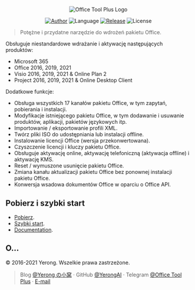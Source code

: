 #

<p align="center">
<img alt="Office Tool Plus Logo" src="https://otp.landian.vip/static/images/logo.png"/>
</p>

<p align="center">
<a href="https://www.coolhub.top/" target="_blank"><img alt="Author" src="https://img.shields.io/badge/Author-Yerong-blue?style=flat-square"/></a>
<img alt="Language" src="https://img.shields.io/badge/Language-C%23-green?style=flat-square"/>
<a href="https://otp.landian.vip/" target="_blank"><img alt="Release" src="https://img.shields.io/github/v/release/YerongAI/Office-Tool?style=flat-square"/></a>
<img alt="License" src="https://img.shields.io/github/license/YerongAI/Office-Tool?style=flat-square"/>
</p>

> Potężne i przydatne narzędzie do wdrożeń pakietu Office.

Obsługuje niestandardowe wdrażanie i aktywację następujących produktów:

- Microsoft 365
- Office 2016, 2019, 2021
- Visio 2016, 2019, 2021 & Online Plan 2
- Project 2016, 2019, 2021 & Online Desktop Client

Dodatkowe funkcje:

- Obsługa wszystkich 17 kanałów pakietu Office, w tym zapytań, pobierania i instalacji.
- Modyfikacje istniejącego pakietu Office, w tym dodawanie i usuwanie produktów, aplikacji, pakietów językowych itp.
- Importowanie / eksportowanie profili XML.
- Twórz pliki ISO do udostępniania lub instalacji offline.
- Instalowanie licencji Office (wersja przekonwertowana).
- Czyszczenie licencji i kluczy pakietu Office.
- Obsługuje aktywację online, aktywację telefoniczną (aktywacja offline) i aktywację KMS.
- Reset / wymuszone usunięcie pakietu Office.
- Zmiana kanału aktualizacji pakietu Office bez ponownej instalacji pakietu Office.
- Konwersja wsadowa dokumentów Office w oparciu o Office API.

## Pobierz i szybki start

- [Pobierz](https://help.coolhub.top/start/download.html).
- [Szybki start](https://github.com/YerongAI/Office-Tool/wiki).
- [Documentation](https://help.coolhub.top/).

## O...

© 2016-2021 Yerong. Wszelkie prawa zastrzeżone.

> Blog [@Yerong の小窝](https://www.coolhub.top/) · GitHub [@YerongAI](https://github.com/YerongAI) · Telegram [@Office Tool Plus](https://t.me/otp_channel) · [E-mail](mailto:yerong@coolhub.top)

